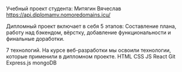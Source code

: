Учебный проект студента: Митягин Вячеслав
https://api.diplomamv.nomoredomains.icu/

Дипломный проект включает в себя 5 этапов:
Составление плана, работу над бэкендом, вёрстку, добавление функциональности и финальные доработки.

7 технологий.
На курсе веб-разработки мы освоили технологии, которые применили в дипломном проекте.
HTML
CSS
JS
React
Git
Express.js
mongoDB
